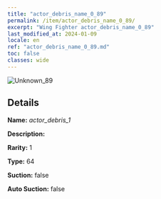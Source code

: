 ```yaml
---
title: "actor_debris_name_0_89"
permalink: /item/actor_debris_name_0_89/
excerpt: "Wing Fighter actor_debris_name_0_89"
last_modified_at: 2024-01-09
locale: en
ref: "actor_debris_name_0_89.md"
toc: false
classes: wide
---
```



 ![Unknown_89](/images/item/actor_debris_1_p.png)



## Details

 **Name:** *actor_debris_1* 

 **Description:** 

 **Rarity:** 1 

 **Type:** 64 

 **Suction:** false 

 **Auto Suction:** false 


